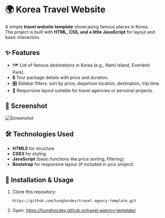 # 🌍 Korea Travel Website

A simple **travel website template** showcasing famous places in Korea.  
The project is built with **HTML, CSS, and a little JavaScript** for layout and basic interaction.

## ✨ Features

- 🗺️ List of famous destinations in Korea (e.g., Nami Island, Everland Park).
- 💲 Tour package details with price and duration.
- 🎛️ Sidebar filters: sort by price, departure location, destination, trip time.
- 📱 Responsive layout suitable for travel agencies or personal projects.

## 📸 Screenshot

![Screenshot](<img width="645" height="601" alt="image" src="https://github.com/user-attachments/assets/92aa16ca-d4bb-4243-9514-df36f1a2a5cb" />
)  


## 🛠️ Technologies Used

- **HTML5** for structure
- **CSS3** for styling
- **JavaScript** (basic functions like price sorting, filtering)
- **Bootstrap** for responsive layout (if included in your project)

## 🚀 Installation & Usage

1. Clone this repository:
   ```bash
   https://github.com/hunghocdev/travel-agency-template.git
   ```
2. Open:
   https://hunghocdev.github.io/travel-agency-template/
